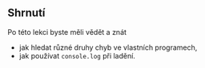 ## Shrnutí

Po této lekci byste měli vědět a znát

* jak hledat různé druhy chyb ve vlastních programech,
* jak používat `console.log` při ladění.
